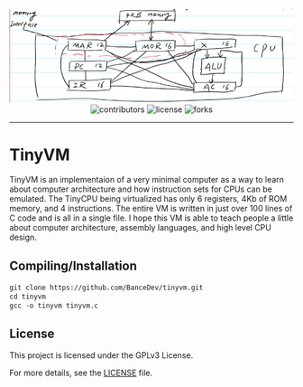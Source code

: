 <p align="center">
  <img width="512" height=auto src="https://github.com/BanceDev/tinyvm/blob/main/tinyvm.png">
  <br/>
  <img src="https://img.shields.io/github/contributors/bancedev/tinyvm" alt="contributors">
  <img src="https://img.shields.io/github/license/bancedev/tinyvm" alt="license">
  <img src="https://img.shields.io/github/forks/bancedev/tinyvm" alt="forks">
</p>

---

# TinyVM

TinyVM is an implementaion of a very minimal computer as a way to learn about computer architecture and how instruction sets for CPUs can be emulated. The TinyCPU being virtualized has only 6 registers, 4Kb of ROM memory, and 4 instructions. The entire VM is written in just over 100 lines of C code and is all in a single file. I hope this VM is able to teach people a little about computer architecture, assembly languages, and high level CPU design.

## Compiling/Installation

```
git clone https://github.com/BanceDev/tinyvm.git
cd tinyvm
gcc -o tinyvm tinyvm.c
```

## License

This project is licensed under the GPLv3 License.

For more details, see the [LICENSE](./LICENSE) file.
